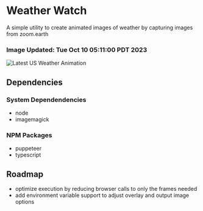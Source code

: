 # Weather Watch

A simple utility to create animated images of weather by capturing images from zoom.earth

### Image Updated: Tue Oct 10 05:11:00 PDT 2023

![Latest US Weather Animation](animations/2023-10-10.webp)

## Dependencies
### System Dependendencies
* node
* imagemagick
### NPM Packages
* puppeteer
* typescript

## Roadmap
* optimize execution by reducing browser calls to only the frames needed
* add environment variable support to adjust overlay and output image options
